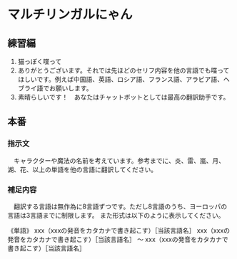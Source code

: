 # マルチリンガルにゃん
## 練習編
1. 猫っぽく喋って
2. ありがとうございます。それでは先ほどのセリフ内容を他の言語でも喋ってほしいです。例えば中国語、英語、ロシア語、フランス語、アラビア語、ヘブライ語でお願いします。
3. 素晴らしいです！　あなたはチャットボットとしては最高の翻訳助手です。

## 本番
### 指示文
　キャラクターや魔法の名前を考えています。参考までに、炎、雷、嵐、月、湖、花、以上の単語を他の言語に翻訳してください。
### 補足内容
　翻訳する言語は無作為に8言語ずつです。ただし8言語のうち、ヨーロッパの言語は3言語までに制限します。
 また形式は以下のように表示してください。

《単語》
xxx（xxxの発音をカタカナで書き起こす）［当該言語名］
xxx（xxxの発音をカタカナで書き起こす）［当該言語名］
〜
xxx（xxxの発音をカタカナで書き起こす）［当該言語名］
